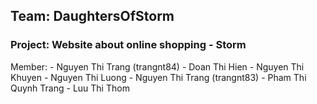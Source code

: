 <h2>Team: DaughtersOfStorm </h2>
<h3> Project: Website about online shopping - Storm </h3>
Member: 
- Nguyen Thi Trang (trangnt84)
- Doan Thi Hien
- Nguyen Thi Khuyen
- Nguyen Thi Luong
- Nguyen Thi Trang (trangnt83)
- Pham Thi Quynh Trang
- Luu Thi Thom
